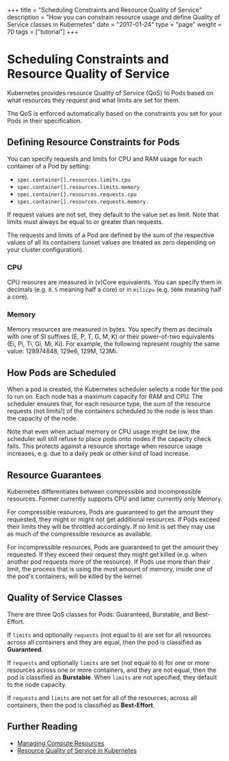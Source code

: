 +++
title = "Scheduling Constraints and Resource Quality of Service"
description = "How you can constrain resource usage and define Quality of Service classes in Kubernetes"
date = "2017-01-24"
type = "page"
weight = 70
tags = ["tutorial"]
+++

# Scheduling Constraints and Resource Quality of Service

Kubernetes provides resource Quality of Service (QoS) to Pods based on what resources they request and what limits are set for them.

The QoS is enforced automatically based on the constraints you set for your Pods in their specification.

## Defining Resource Constraints for Pods

You can specify requests and limits for CPU and RAM usage for each container of a Pod by setting:

- `spec.container[].resources.limits.cpu`
- `spec.container[].resources.limits.memory`
- `spec.container[].resources.requests.cpu`
- `spec.container[].resources.requests.memory.`

If request values are not set, they default to the value set as limit. Note that limits must always be equal to or greater than requests.

The requests and limits of a Pod are defined by the sum of the respective values of all its containers (unset values are treated as zero depending on your cluster configuration).

### CPU

CPU resoures are measured in (v)Core equivalents. You can specify them in decimals (e.g. `0.5` meaning half a core) or in `milicpu` (e.g. `500m` meaning half a core).

### Memory

Memory resources are measured in bytes. You specify them as decimals with one of SI suffixes (E, P, T, G, M, K) or their power-of-two equivalents (Ei, Pi, Ti, Gi, Mi, Ki). For example, the following represent roughly the same value: 128974848, 129e6, 129M, 123Mi.

## How Pods are Scheduled

When a pod is created, the Kubernetes scheduler selects a node for the pod to run on. Each node has a maximum capacity for RAM and CPU. The scheduler ensures that, for each resource type, the sum of the resource requests (not limits!) of the containers scheduled to the node is less than the capacity of the node.

Note that even when actual memory or CPU usage might be low, the scheduler will still refuse to place pods onto nodes if the capacity check fails. This protects against a resource shortage when resource usage increases, e.g. due to a daily peak or other kind of load increase.

## Resource Guarantees

Kubernetes differentiates between compressible and incompressible resources. Former currently supports CPU and latter currently only Memory.

For compressible resources, Pods are guaranteed to get the amount they requested, they might or might not get additional resources. If Pods exceed their limits they will be throttled accordingly. If no limit is set they may use as much of the compressible resource as available.

For incompressible resources, Pods are guaranteed to get the amount they requested. If they exceed their request they might get killed (e.g. when another pod requests more of the resource). If Pods use more than their limit, the process that is using the most amount of memory, inside one of the pod's containers, will be killed by the kernel.

## Quality of Service Classes

There are three QoS classes for Pods: Guaranteed, Burstable, and Best-Effort.

If `limits` and optionally `requests` (not equal to `0`) are set for all resources across all containers and they are equal, then the pod is classified as __Guaranteed__.

If `requests` and optionally `limits` are set (not equal to `0`) for one or more resources across one or more containers, and they are not equal, then the pod is classified as __Burstable__. When `limits` are not specified, they default to the node capacity.

If `requests` and `limits` are not set for all of the resources, across all containers, then the pod is classified as __Best-Effort__.

## Further Reading

- [Managing Compute Resources](http://kubernetes.io/docs/user-guide/compute-resources/)
- [Resource Quality of Service in Kubernetes](https://github.com/kubernetes/community/blob/master/contributors/design-proposals/resource-qos.md)
